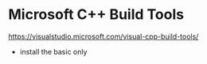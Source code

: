 
# Microsoft C++ Build Tools

https://visualstudio.microsoft.com/visual-cpp-build-tools/

- install the basic only

